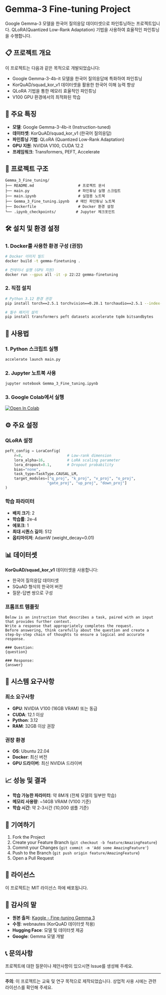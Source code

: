 # Gemma-3 Fine-tuning Project

Google Gemma-3 모델을 한국어 질의응답 데이터셋으로 파인튜닝하는 프로젝트입니다. QLoRA(Quantized Low-Rank Adaptation) 기법을 사용하여 효율적인 파인튜닝을 수행합니다.

## 📋 프로젝트 개요

이 프로젝트는 다음과 같은 목적으로 개발되었습니다:
- Google Gemma-3-4b-it 모델을 한국어 질의응답에 특화하여 파인튜닝
- KorQuAD/squad_kor_v1 데이터셋을 활용한 한국어 이해 능력 향상
- QLoRA 기법을 통한 메모리 효율적인 파인튜닝
- V100 GPU 환경에서의 최적화된 학습

## 🚀 주요 특징

- **모델**: Google Gemma-3-4b-it (Instruction-tuned)
- **데이터셋**: KorQuAD/squad_kor_v1 (한국어 질의응답)
- **파인튜닝 기법**: QLoRA (Quantized Low-Rank Adaptation)
- **GPU 지원**: NVIDIA V100, CUDA 12.2
- **프레임워크**: Transformers, PEFT, Accelerate

## 📁 프로젝트 구조

```
Gemma_3_Fine_tuning/
├── README.md                    # 프로젝트 문서
├── main.py                      # 파인튜닝 실행 스크립트
├── main.ipynb                   # 실험용 노트북
├── Gemma_3_Fine_tuning.ipynb   # 메인 파인튜닝 노트북
├── Dockerfile                   # Docker 환경 설정
└── .ipynb_checkpoints/         # Jupyter 체크포인트
```

## 🛠️ 설치 및 환경 설정

### 1. Docker를 사용한 환경 구성 (권장)

```bash
# Docker 이미지 빌드
docker build -t gemma-finetuning .

# 컨테이너 실행 (GPU 지원)
docker run --gpus all -it -p 22:22 gemma-finetuning
```

### 2. 직접 설치

```bash
# Python 3.12 환경 권장
pip install torch==2.5.1 torchvision==0.20.1 torchaudio==2.5.1 --index-url https://download.pytorch.org/whl/cu121

# 필수 패키지 설치
pip install transformers peft datasets accelerate tqdm bitsandbytes
```

## 🎯 사용법

### 1. Python 스크립트 실행

```bash
accelerate launch main.py
```

### 2. Jupyter 노트북 사용

```bash
jupyter notebook Gemma_3_Fine_tuning.ipynb
```

### 3. Google Colab에서 실행

[![Open In Colab](https://colab.research.google.com/assets/colab-badge.svg)](https://colab.research.google.com/github/100milliongold/Gemma_3_Fine_tuning/blob/main/Gemma_3_Fine_tuning.ipynb)

## ⚙️ 주요 설정

### QLoRA 설정
```python
peft_config = LoraConfig(
    r=8,                    # Low-rank dimension
    lora_alpha=16,          # LoRA scaling parameter
    lora_dropout=0.1,       # Dropout probability
    bias="none",
    task_type=TaskType.CAUSAL_LM,
    target_modules=["q_proj", "k_proj", "v_proj", "o_proj", 
                   "gate_proj", "up_proj", "down_proj"]
)
```

### 학습 파라미터
- **배치 크기**: 2
- **학습률**: 2e-4
- **에포크**: 1
- **최대 시퀀스 길이**: 512
- **옵티마이저**: AdamW (weight_decay=0.01)

## 📊 데이터셋

**KorQuAD/squad_kor_v1** 데이터셋을 사용합니다:
- 한국어 질의응답 데이터셋
- SQuAD 형식의 한국어 버전
- 질문-답변 쌍으로 구성

### 프롬프트 템플릿
```
Below is an instruction that describes a task, paired with an input that provides further context.
Write a response that appropriately completes the request.
Before answering, think carefully about the question and create a step-by-step chain of thoughts to ensure a logical and accurate response.

### Question:
{question}

### Response:
{answer}
```

## 🔧 시스템 요구사항

### 최소 요구사항
- **GPU**: NVIDIA V100 (16GB VRAM) 또는 동급
- **CUDA**: 12.1 이상
- **Python**: 3.12
- **RAM**: 32GB 이상 권장

### 권장 환경
- **OS**: Ubuntu 22.04
- **Docker**: 최신 버전
- **GPU 드라이버**: 최신 NVIDIA 드라이버

## 📈 성능 및 결과

- **학습 가능한 파라미터**: 약 8M개 (전체 모델의 일부만 학습)
- **메모리 사용량**: ~14GB VRAM (V100 기준)
- **학습 시간**: 약 2-3시간 (10,000 샘플 기준)

## 🤝 기여하기

1. Fork the Project
2. Create your Feature Branch (`git checkout -b feature/AmazingFeature`)
3. Commit your Changes (`git commit -m 'Add some AmazingFeature'`)
4. Push to the Branch (`git push origin feature/AmazingFeature`)
5. Open a Pull Request

## 📝 라이선스

이 프로젝트는 MIT 라이선스 하에 배포됩니다.

## 🙏 감사의 말

- **원본 출처**: [Kaggle - Fine-tuning Gemma 3](https://www.kaggle.com/code/kingabzpro/fine-tuning-gemma-3-finq-a-reasoning)
- **수정**: webnautes (KorQuAD 데이터셋 적용)
- **Hugging Face**: 모델 및 데이터셋 제공
- **Google**: Gemma 모델 개발

## 📞 문의사항

프로젝트에 대한 질문이나 제안사항이 있으시면 Issue를 생성해 주세요.

---

**주의**: 이 프로젝트는 교육 및 연구 목적으로 제작되었습니다. 상업적 사용 시에는 관련 라이선스를 확인해 주세요.